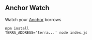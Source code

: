 ## Anchor Watch

Watch your [Anchor](https://app.anchorprotocol.com/borrow) borrows

```
npm install
TERRA_ADDRESS='terra...' node index.js
```
